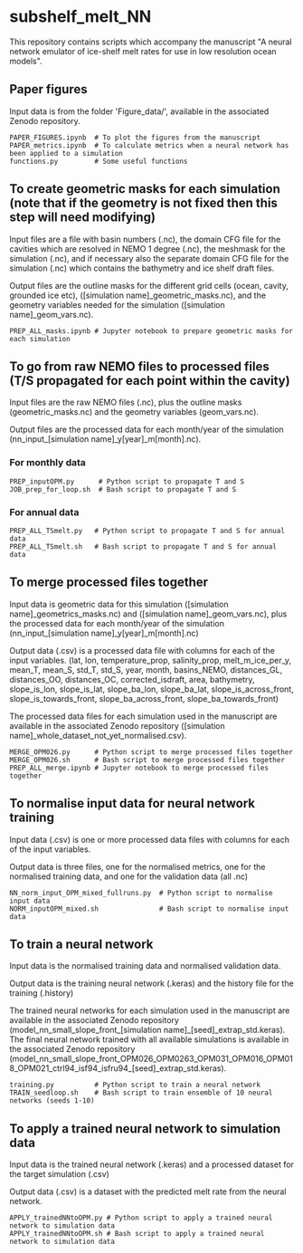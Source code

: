 # subshelf_melt_NN
This repository contains scripts which accompany the manuscript "A neural network emulator of ice-shelf melt rates for use in low resolution ocean models". 

##
##

## Paper figures 

Input data is from the folder 'Figure_data/', available in the associated Zenodo repository.

```
PAPER_FIGURES.ipynb  # To plot the figures from the manuscript 
PAPER_metrics.ipynb  # To calculate metrics when a neural network has been applied to a simulation
functions.py         # Some useful functions 
```

##
## 


## To create geometric masks for each simulation (note that if the geometry is not fixed then this step will need modifying)

Input files are a file with basin numbers (.nc), the domain CFG file for the cavities which are resolved in NEMO 1 degree (.nc), the meshmask for the simulation (.nc), and if necessary also the separate domain CFG file for the simulation (.nc) which contains the bathymetry and ice shelf draft files. 

Output files are the outline masks for the different grid cells (ocean, cavity, grounded ice etc), (\[simulation name\]\_geometric\_masks.nc), and the geometry variables needed for the simulation (\[simulation name\]\_geom\_vars.nc).

```
PREP_ALL_masks.ipynb # Jupyter notebook to prepare geometric masks for each simulation
```

## To go from raw NEMO files to processed files (T/S propagated for each point within the cavity) 

Input files are the raw NEMO files (.nc), plus the outline masks (geometric_masks.nc) and the geometry variables (geom_vars.nc).

Output files are the processed data for each month/year of the simulation (nn\_input\_\[simulation name\]\_y\[year\]\_m\[month\].nc). 

### For monthly data 
```
PREP_inputOPM.py      # Python script to propagate T and S
JOB_prep_for_loop.sh  # Bash script to propagate T and S 
```
### For annual data 
```
PREP_ALL_TSmelt.py   # Python script to propagate T and S for annual data 
PREP_ALL_TSmelt.sh   # Bash script to propagate T and S for annual data
```

## To merge processed files together 

Input data is geometric data for this simulation (\[simulation name\]\_geometrics\_masks.nc) and (\[simulation name\]\_geom\_vars.nc), plus the processed data for each month/year of the simulation (nn\_input\_\[simulation name\]\_y\[year\]\_m\[month\].nc)

Output data (.csv) is a processed data file with columns for each of the input variables. 
(lat, lon, temperature_prop, salinity_prop, melt_m_ice_per_y, mean_T, mean_S, std_T, std_S, year, month, basins_NEMO, distances_GL, distances_OO, distances_OC, corrected_isdraft, area, bathymetry, slope_is_lon, slope_is_lat, slope_ba_lon, slope_ba_lat, slope_is_across_front, slope_is_towards_front, slope_ba_across_front, slope_ba_towards_front) 

The processed data files for each simulation used in the manuscript are available in the associated Zenodo repository (\[simulation name\]\_whole\_dataset\_not\_yet\_normalised.csv). 

```
MERGE_OPM026.py      # Python script to merge processed files together 
MERGE_OPM026.sh      # Bash script to merge processed files together
PREP_ALL_merge.ipynb # Jupyter notebook to merge processed files together 
```

## To normalise input data for neural network training

Input data (.csv) is one or more processed data files with columns for each of the input variables. 

Output data is three files, one for the normalised metrics, one for the normalised training data, and one for the validation data (all .nc) 

```
NN_norm_input_OPM_mixed_fullruns.py  # Python script to normalise input data 
NORM_inputOPM_mixed.sh               # Bash script to normalise input data 
```

## To train a neural network 

Input data is the normalised training data and normalised validation data. 

Output data is the training neural network (.keras) and the history file for the training (.history)

The trained neural networks for each simulation used in the manuscript are available in the associated Zenodo repository (model\_nn\_small\_slope\_front\_\[simulation name\]\_\[seed]\_extrap\_std.keras). 
The final neural network trained with all available simulations is available in the associated Zenodo repository (model\_nn\_small\_slope\_front\_OPM026\_OPM0263\_OPM031\_OPM016\_OPM018\_OPM021\_ctrl94\_isf94\_isfru94\_\[seed\]\_extrap\_std.keras). 

```
training.py          # Python script to train a neural network
TRAIN_seedloop.sh    # Bash script to train ensemble of 10 neural networks (seeds 1-10)
```

## To apply a trained neural network to simulation data 

Input data is the trained neural network (.keras) and a processed dataset for the target simulation (.csv)

Output data (.csv) is a dataset with the predicted melt rate from the neural network. 

```
APPLY_trainedNNtoOPM.py # Python script to apply a trained neural network to simulation data 
APPLY_trainedNNtoOPM.sh # Bash script to apply a trained neural network to simulation data 
```
